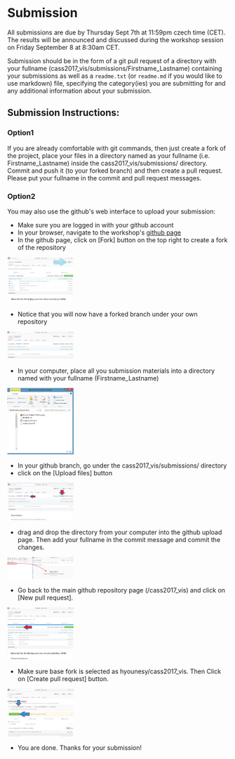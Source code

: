 # Submission
All submissions are due by Thursday Sept 7th at 11:59pm czech time (CET). The results will be announced and discussed during the workshop session on Friday September 8 at 8:30am CET.

Submission should be in the form of a git pull request of a directory with your fullname (cass2017_vis/submissions/Firstname_Lastname) containing your submissions as well as a ```readme.txt``` (or ```readme.md``` if you would like to use markdown) file, specifying the category(ies) you are submitting for and any additional information about your submission.

## Submission Instructions:
### Option1
If you are already comfortable with git commands, then just create a fork of the project, place your files in a directory named as your fullname (i.e. Firstname_Lastname) inside the cass2017_vis/submissions/ directory. Commit and push it (to your forked branch) and then create a pull request. Please put your fullname in the commit and pull request messages.

### Option2
You may also use the github's web interface to upload your submission:

  * Make sure you are logged in with your github account
  * In your browser, navigate to the workshop's [github page](https://github.com/hyounesy/cass2017_vis/)
  * In the github page, click on [Fork] button on the top right to create a fork of the repository

<img src="images/step1.png" width="30%" height="30%">

  * Notice that you will now have a forked branch under your own repository

<img src="images/step2.png" width="30%" height="30%">

  * In your computer, place all you submission materials into a directory named with your fullname (Firstname_Lastname)

<img src="images/step3.png" width="30%" height="30%">

  * In your github branch, go under the cass2017_vis/submissions/ directory
  * click on the [Upload files] button

<img src="images/step4.png" width="30%" height="30%">

  * drag and drop the directory from your computer into the github upload page. Then add your fullname in the commit message and commit the changes.

<img src="images/step5.png" width="30%" height="30%">

  * Go back to the main github repository page (/cass2017_vis) and click on [New pull request].

<img src="images/step6.png" width="30%" height="30%">

  * Make sure base fork is selected as hyounesy/cass2017_vis. Then Click on [Create pull request] button.

<img src="images/step7.png" width="30%" height="30%">

  * You are done. Thanks for your submission!
